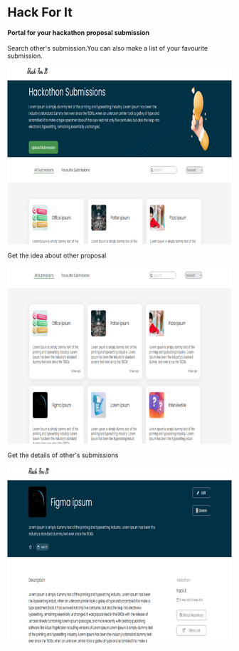 <h1>Hack For It</h1>

<h4>Portal for your hackathon proposal submission</h4>


 <p>Search other's submission.You can also make a list of your favourite submission.</p>

   <img src ="./src/sources/1.png" alt="" width="1000" height="400">
   
   
  <p>Get the idea about other proposal</p>
   
   
   <img src ="./src/sources/2.png" alt="" width="1000" height="400">
   
   <p>Get the details of other's submissions</p>
   
   <img src ="./src/sources/3.png" alt="" width="1000" height="400">
   
   
